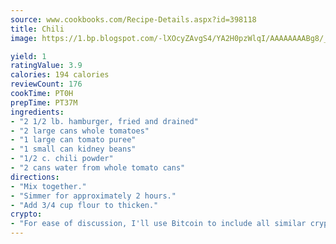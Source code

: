 ```yaml
---
source: www.cookbooks.com/Recipe-Details.aspx?id=398118
title: Chili
image: https://1.bp.blogspot.com/-lXOcyZAvgS4/YA2H0pzWlqI/AAAAAAAABg8/_HX4JI-WmFM0Tz684w_qYjP9vBzksmFNgCLcBGAsYHQ/s219/20.png

yield: 1
ratingValue: 3.9
calories: 194 calories
reviewCount: 176
cookTime: PT0H
prepTime: PT37M
ingredients:
- "2 1/2 lb. hamburger, fried and drained"
- "2 large cans whole tomatoes"
- "1 large can tomato puree"
- "1 small can kidney beans"
- "1/2 c. chili powder"
- "2 cans water from whole tomato cans"
directions:
- "Mix together."
- "Simmer for approximately 2 hours."
- "Add 3/4 cup flour to thicken."
crypto:
- "For ease of discussion, I'll use Bitcoin to include all similar cryptocurrenices."
---
```

